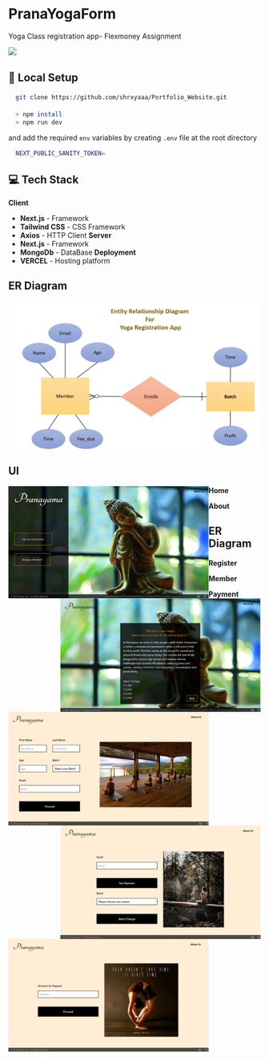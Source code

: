 # PranaYogaForm
Yoga Class registration app- Flexmoney Assignment


<a href="https://prana-yoga.vercel.app/"><img src="https://img.shields.io/badge/website-000000?style=for-the-badge&logo=About.me&logoColor=white" /></a>


## 🔬 Local Setup


```bash
  git clone https://github.com/shrxyaaa/Portfolio_Website.git

  > npm install
  > npm run dev
```

  and add the required ```env``` variables by creating ```.env``` file at the root directory


 ```bash
   NEXT_PUBLIC_SANITY_TOKEN=
```   


## 💻 Tech Stack 

**Client**

- **Next.js** - Framework
- **Tailwind CSS** - CSS Framework
- **Axios** - HTTP Client
**Server**
- **Next.js** - Framework
- **MongoDb** - DataBase
**Deployment**
- **VERCEL** - Hosting platform

## ER Diagram

<img align="center" alt="ER Diagram" width="800"
 src="https://github.com/shrxyaaa/PranaYogaForm/blob/main/yoga-class/public/PY_ERD.png">


## UI

**Home** 
<img align="left" alt="ER Diagram" width="400"
 src="https://github.com/shrxyaaa/PranaYogaForm/blob/main/yoga-class/public/PY_Home.png">

**About**
<img align="right" alt="ER Diagram" width="400"
 src="https://github.com/shrxyaaa/PranaYogaForm/blob/main/yoga-class/public/PY_About.png">


## ER Diagram

**Register**
<img align="left" alt="ER Diagram" width="400"
 src="https://github.com/shrxyaaa/PranaYogaForm/blob/main/yoga-class/public/PY_Registration.png">

**Member**
<img align="right" alt="ER Diagram" width="400"
 src="https://github.com/shrxyaaa/PranaYogaForm/blob/main/yoga-class/public/PY_Member.png">

**Payment**
<img align="center" alt="ER Diagram" width="400"
 src="https://github.com/shrxyaaa/PranaYogaForm/blob/main/yoga-class/public/PY_Payment.png">
